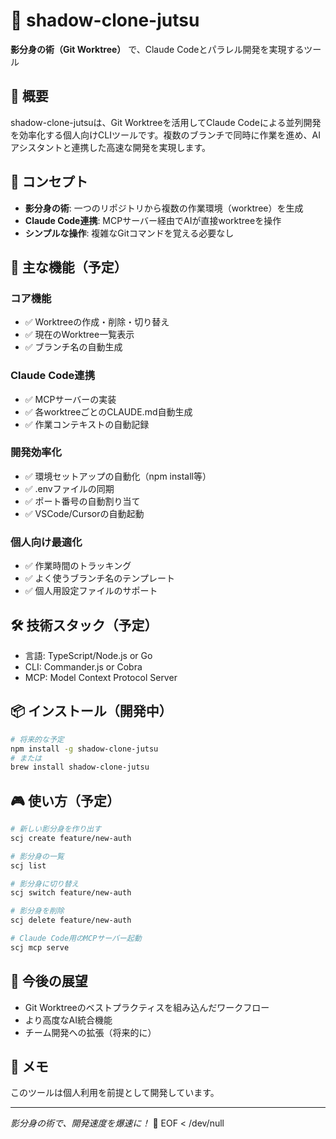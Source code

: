 # 🍃 shadow-clone-jutsu

**影分身の術（Git Worktree）** で、Claude Codeとパラレル開発を実現するツール

## 📝 概要

shadow-clone-jutsuは、Git Worktreeを活用してClaude Codeによる並列開発を効率化する個人向けCLIツールです。複数のブランチで同時に作業を進め、AIアシスタントと連携した高速な開発を実現します。

## 🎯 コンセプト

- **影分身の術**: 一つのリポジトリから複数の作業環境（worktree）を生成
- **Claude Code連携**: MCPサーバー経由でAIが直接worktreeを操作
- **シンプルな操作**: 複雑なGitコマンドを覚える必要なし

## 🚀 主な機能（予定）

### コア機能
- ✅️ Worktreeの作成・削除・切り替え
- ✅️ 現在のWorktree一覧表示
- ✅️ ブランチ名の自動生成

### Claude Code連携
- ✅️ MCPサーバーの実装
- ✅️ 各worktreeごとのCLAUDE.md自動生成
- ✅️ 作業コンテキストの自動記録

### 開発効率化
- ✅️ 環境セットアップの自動化（npm install等）
- ✅️ .envファイルの同期
- ✅️ ポート番号の自動割り当て
- ✅️ VSCode/Cursorの自動起動

### 個人向け最適化
- ✅️ 作業時間のトラッキング
- ✅️ よく使うブランチ名のテンプレート
- ✅️ 個人用設定ファイルのサポート

## 🛠️ 技術スタック（予定）

- 言語: TypeScript/Node.js or Go
- CLI: Commander.js or Cobra
- MCP: Model Context Protocol Server

## 📦 インストール（開発中）

```bash
# 将来的な予定
npm install -g shadow-clone-jutsu
# または
brew install shadow-clone-jutsu
```

## 🎮 使い方（予定）

```bash
# 新しい影分身を作り出す
scj create feature/new-auth

# 影分身の一覧
scj list

# 影分身に切り替え
scj switch feature/new-auth

# 影分身を削除
scj delete feature/new-auth

# Claude Code用のMCPサーバー起動
scj mcp serve
```

## 🔮 今後の展望

- Git Worktreeのベストプラクティスを組み込んだワークフロー
- より高度なAI統合機能
- チーム開発への拡張（将来的に）

## 📝 メモ

このツールは個人利用を前提として開発しています。

---

*影分身の術で、開発速度を爆速に！* 🍥
EOF < /dev/null
